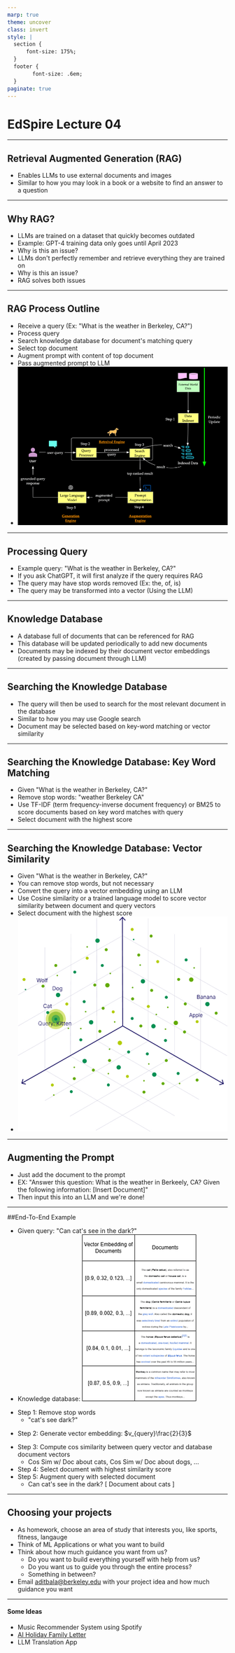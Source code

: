 ```yaml
---
marp: true
theme: uncover
class: invert
style: |
  section {
      font-size: 175%;
  }
  footer {
        font-size: .6em;
  }
paginate: true
---
```


<!--
_paginate: false
_footer: Slides available at https://edspire.aditbala.com/docs/lesson3 
_class: lead invert
-->

# <!--fit--> EdSpire Lecture 04
---
## Retrieval Augmented Generation (RAG)
- Enables LLMs to use external documents and images
- Similar to how you may look in a book or a website to find an answer to a question

---

## Why RAG?
- LLMs are trained on a dataset that quickly becomes outdated
- Example: GPT-4 training data only goes until April 2023
- Why is this an issue?
- LLMs don't perfectly remember and retrieve everything they are trained on
- Why is this an issue?
- RAG solves both issues
---
## RAG Process Outline
- Receive a query (Ex: "What is the weather in Berkeley, CA?")
- Process query
- Search knowledge database for document's matching query
- Select top document
- Augment prompt with content of top document
- Pass augmented prompt to LLM
- ![width:200px](../img/rag_diag.png)
---
## Processing Query
- Example query: "What is the weather in Berkeley, CA?"
- If you ask ChatGPT, it will first analyze if the query requires RAG	
- The query may have stop words removed (Ex: the, of, is)
- The query may be transformed into a vector (Using the LLM)
---
## Knowledge Database
- A database full of documents that can be referenced for RAG
- This database will be updated periodically to add new documents
- Documents may be indexed by their document vector embeddings (created by passing document through LLM)
---
## Searching the Knowledge Database
- The query will then be used to search for the most relevant document in the database
- Similar to how you may use Google search
- Document may be selected based on key-word matching or vector similarity
---
## Searching the Knowledge Database: Key Word Matching
- Given "What is the weather in Berkeley, CA?"
- Remove stop words: "weather Berkeley CA"
- Use TF-IDF (term frequency-inverse document frequency) or BM25 to score documents based on key word matches with query
- Select document with the highest score
---
## Searching the Knowledge Database: Vector Similarity
- Given "What is the weather in Berkeley, CA?"
- You can remove stop words, but not necessary
- Convert the query into a vector embedding using an LLM
- Use Cosine similarity or a trained language model to score vector similarity between document and query vectors
- Select document with the highest score
- ![width:200px](../img/vector_db.jpg)
---
## Augmenting the Prompt
- Just add the document to the prompt
- EX: "Answer this question: What is the weather in Berkeely, CA?
	Given the following information: [Insert Document]"
- Then input this into an LLM and we're done!

---

##End-To-End Example

- Given query: "Can cat's see in the dark?"
- Knowledge database: ![width:200px](../img/vectordb_animals.png)
* Step 1: Remove stop words
	* "cat's see dark?"
 - Step 2: Generate vector embedding: $v_{query}\frac{2}{3}$
 * Step 3: Compute cos similarity between query vector and database document vectors
 	* Cos Sim w/ Doc about cats, Cos Sim w/ Doc about dogs, ...    
 * Step 4: Select document with highest similarity score
 * Step 5: Augment query with selected document
 	* Can cat's see in the dark?
          [ Document about cats ]
---

## Choosing your projects

- As homework, choose an area of study that interests you, like sports, fitness, langauge
- Think of ML Applications or what you want to build
- Think about how much guidance you want from us?
  - Do you want to build everything yourself with help from us?
  - Do you want us to guide you through the entire process?
  - Something in between?
- Email aditbala@berkeley.edu with your project idea and how much guidance you want

---

#### Some Ideas

- Music Recommender System using Spotify
- [AI Holiday Family Letter](https://family-chatbot.vercel.app/)
- LLM Translation App



